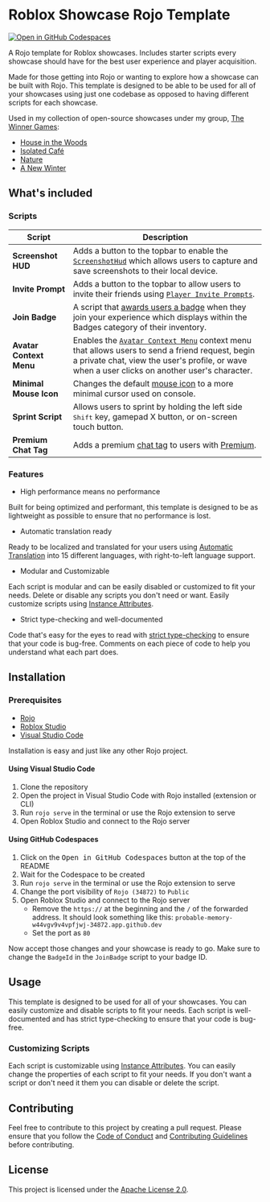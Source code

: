 # Roblox Showcase Rojo Template

[![Open in GitHub Codespaces](https://github.com/codespaces/badge.svg)](https://codespaces.new/RyanLua/rojo-showcase-template?quickstart=1)

</div>

A Rojo template for Roblox showcases. Includes starter scripts every showcase should have for the best user experience and player acquisition.

Made for those getting into Rojo or wanting to explore how a showcase can be built with Rojo. This template is designed to be able to be used for all of your showcases using just one codebase as opposed to having different scripts for each showcase.

Used in my collection of open-source showcases under my group, [The Winner Games](https://www.roblox.com/groups/4973811):

* [House in the Woods](https://www.roblox.com/games/5813911804)
* [Isolated Café](https://www.roblox.com/games/6200761971)
* [Nature](https://www.roblox.com/games/7442772872)
* [A New Winter](https://www.roblox.com/games/6279686336)

## What's included

### Scripts

| Script | Description |
| --- | --- |
| **Screenshot HUD** | Adds a button to the topbar to enable the [`ScreenshotHud`](https://create.roblox.com/docs/reference/engine/classes/ScreenshotHud) which allows users to capture and save screenshots to their local device. |
| **Invite Prompt** | Adds a button to the topbar to allow users to invite their friends using [`Player Invite Prompts`](https://create.roblox.com/docs/production/promotion/invite-prompts). |
| **Join Badge** | A script that [awards users a badge](https://create.roblox.com/docs/production/publishing/badges#awarding-badges) when they join your experience which displays within the Badges category of their inventory. |
| **Avatar Context Menu** | Enables the [`Avatar Context Menu`](https://create.roblox.com/docs/players/avatar-context-menu) context menu that allows users to send a friend request, begin a private chat, view the user's profile, or wave when a user clicks on another user's character. |
| **Minimal Mouse Icon** | Changes the default [mouse icon](https://create.roblox.com/docs/reference/engine/classes/UserInputService#MouseIcon) to a more minimal cursor used on console. |
| **Sprint Script** | Allows users to sprint by holding the left side <kbd>Shift</kbd> key, gamepad X button, or on-screen touch button. |
| **Premium Chat Tag** | Adds a premium [chat tag](https://create.roblox.com/docs/chat/customizing-in-experience-text-chat#adding-chat-tags) to users with [Premium](https://www.roblox.com/premium/membership). |

### Features

* High performance means no performance

Built for being optimized and performant, this template is designed to be as lightweight as possible to ensure that no performance is lost.

* Automatic translation ready

Ready to be localized and translated for your users using [Automatic Translation](https://create.roblox.com/docs/production/localization#automatic-translations) into 15 different languages, with right-to-left language support.

* Modular and Customizable

Each script is modular and can be easily disabled or customized to fit your needs. Delete or disable any scripts you don't need or want. Easily customize scripts using [Instance Attributes](https://create.roblox.com/docs/studio/properties#instance-attributes).

* Strict type-checking and well-documented

Code that's easy for the eyes to read with [strict type-checking](https://create.roblox.com/docs/luau/type-checking) to ensure that your code is bug-free. Comments on each piece of code to help you understand what each part does.

## Installation

### Prerequisites

* [Rojo](https://rojo.space/)
* [Roblox Studio](https://www.roblox.com/create)
* [Visual Studio Code](https://code.visualstudio.com/)

Installation is easy and just like any other Rojo project.

#### Using Visual Studio Code

1. Clone the repository
2. Open the project in Visual Studio Code with Rojo installed (extension or CLI)
3. Run `rojo serve` in the terminal or use the Rojo extension to serve
4. Open Roblox Studio and connect to the Rojo server

#### Using GitHub Codespaces

1. Click on the <kbd>Open in GitHub Codespaces</kbd> button at the top of the README
2. Wait for the Codespace to be created
3. Run `rojo serve` in the terminal or use the Rojo extension to serve
4. Change the port visibility of `Rojo (34872)` to `Public`
5. Open Roblox Studio and connect to the Rojo server
    * Remove the `https://` at the beginning and the `/` of the forwarded address. It should look something like this: `probable-memory-w44vgv9v4vpfjwj-34872.app.github.dev`
    * Set the port as `80`

Now accept those changes and your showcase is ready to go. Make sure to change the `BadgeId` in the `JoinBadge` script to your badge ID.

## Usage

This template is designed to be used for all of your showcases. You can easily customize and disable scripts to fit your needs. Each script is well-documented and has strict type-checking to ensure that your code is bug-free.

### Customizing Scripts

Each script is customizable using [Instance Attributes](https://create.roblox.com/docs/studio/properties#instance-attributes). You can easily change the properties of each script to fit your needs. If you don't want a script or don't need it them you can disable or delete the script.

## Contributing

Feel free to contribute to this project by creating a pull request. Please ensure that you follow the [Code of Conduct](CODE_OF_CONDUCT.md) and [Contributing Guidelines](CONTRIBUTING.md) before contributing.

## License

This project is licensed under the [Apache License 2.0](LICENSE).
